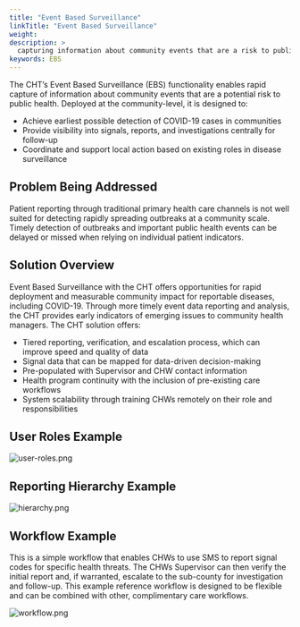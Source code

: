 ```yaml
---
title: "Event Based Surveillance"
linkTitle: "Event Based Surveillance"
weight: 
description: >
  capturing information about community events that are a risk to public health.
keywords: EBS 
---
```


The CHT’s Event Based Surveillance (EBS) functionality enables rapid capture of information about community events that are a potential risk to public health. Deployed at the community-level, it is designed to: 

* Achieve earliest possible detection of COVID-19 cases in communities
* Provide visibility into signals, reports, and investigations centrally for follow-up
* Coordinate and support local action based on existing roles in disease surveillance

## Problem Being Addressed

Patient reporting through traditional primary health care channels is not well suited for detecting rapidly spreading outbreaks at a community scale. Timely detection of outbreaks and important public health events can be delayed or missed when relying on individual patient indicators. 

## Solution Overview

Event Based Surveillance with the CHT offers opportunities for rapid deployment and measurable community impact for reportable diseases, including COVID-19. Through more timely event data reporting and analysis, the CHT provides early indicators of emerging issues to community health managers. The CHT solution offers:

* Tiered reporting, verification, and escalation process, which can improve speed and quality of data
* Signal data that can be mapped for data-driven decision-making
* Pre-populated with Supervisor and CHW contact information
* Health program continuity with the inclusion of pre-existing care workflows
* System scalability through training CHWs remotely on their role and responsibilities

## User Roles Example

![user-roles.png](user-roles.png)

## Reporting Hierarchy Example

![hierarchy.png](hierarchy.png)

## Workflow Example

This is a simple workflow that enables CHWs to use SMS to report signal codes for specific health threats. The CHWs Supervisor can then verify the initial report and, if warranted, escalate to the sub-county for investigation and follow-up. This example reference workflow is designed to be flexible and can be combined with other, complimentary care workflows.

![workflow.png](workflow.png)